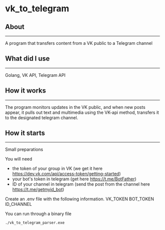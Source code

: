 # vk_to_telegram

## About
-------

A program that transfers content from a VK public to a Telegram channel

## What did I use
-------

Golang, VK API, Telegram API

## How it works
--------

The program monitors updates in the VK public, and when new posts appear, it pulls out text and multimedia using the VK-api method, transfers it to the designated telegram channel.

## How it starts
--------

Small preparations

You will need
- the token of your group in VK (we get it here https://dev.vk.com/api/access-token/getting-started)
- your bot's token in telegram (get here https://t.me/BotFather)
- ID of your channel in telegram (send the post from the channel here https://t.me/getmyid_bot)

Create an .env file with the following information.
VK_TOKEN
BOT_TOKEN
ID_CHANNEL

You can run through a binary file
```
./vk_to_telegram_parser.exe
```

